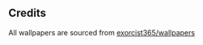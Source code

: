 ## Credits

All wallpapers are sourced from [exorcist365/wallpapers](https://gitlab.com/exorcist365/wallpapers)
